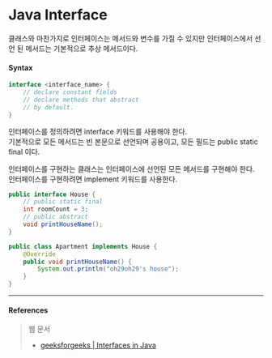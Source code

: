 # Java Interface

클래스와 마찬가지로 인터페이스는 메서드와 변수를 가질 수 있지만 인터페이스에서 선언 된 메서드는 기본적으로 추상 메서드이다.

#### Syntax

```java
interface <interface_name> {
    // declare constant fields
    // declare methods that abstract 
    // by default.
}
```

인터페이스를 정의하려면 interface 키워드를 사용해야 한다.  
기본적으로 모든 메서드는 빈 본문으로 선언되며 공용이고, 모든 필드는 public static final 이다.  

인터페이스를 구현하는 클래스는 인터페이스에 선언된 모든 메서드를 구현해야 한다.  
인터페이스를 구현하려면 implement 키워드를 사용한다.

```java
public interface House {
    // public static final
    int roomCount = 3;
    // public abstract
    void printHouseName();
}
```
```java
public class Apartment implements House {
    @Override
    public void printHouseName() {
        System.out.println("oh29oh29's house");
    }
}
```

<hr>

#### References

> 웹 문서
> - [geeksforgeeks | Interfaces in Java](https://www.geeksforgeeks.org/interfaces-in-java/)
